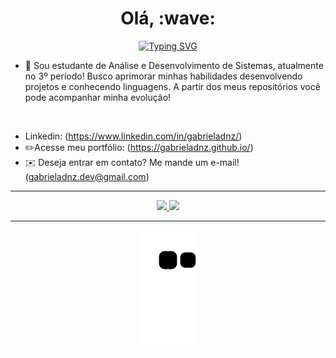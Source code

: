 <h1 align="center"><b>Olá, :wave:</b></h1> 
<center>
  <div align="center">
    <a href="https://git.io/typing-svg">
      <img src="https://readme-typing-svg.demolab.com?font=Fira+Code&pause=1000&width=435&lines=Bem-vindo(a)+ao+meu+GitHub!" alt="Typing SVG"/>
    </a>
  </div>
</center>


- 🧩 Sou estudante de Análise e Desenvolvimento de Sistemas, atualmente no 3º período! Busco aprimorar minhas habilidades desenvolvendo projetos e conhecendo linguagens. A partir dos meus repositórios você pode acompanhar minha evolução!
<br>

- Linkedin: (https://www.linkedin.com/in/gabrieladnz/)
- ✏️Acesse meu portfólio: (https://gabrieladnz.github.io/)
- :envelope:	Deseja entrar em contato? Me mande um e-mail! (gabrieladnz.dev@gmail.com)
<hr>
  
<!---
gbdnz/gbdnz is a ✨ special ✨ repository because its `README.md` (this file) appears on your GitHub profile.
You can click the Preview link to take a look at your changes.
--->
<div align="center">
<div> <a href="https://github.com/gabrieladnz">
<img height="178em" src="https://github-readme-stats-sigma-five.vercel.app/api/top-langs/?username=gabrieladnz&layout=compact&langs_count=7&theme=merko"/>
<img height="178em" src="https://github-readme-stats-sigma-five.vercel.app/api?username=gabrieladnz&show_icons=true&theme=merko"/>
</div>
</div>
 <hr>
 
<div align="center">
  <img src="https://github.com/gabrieladnz/gabrieladnz/blob/output/github-contribution-grid-snake.svg" alt="snake gif">
</div>
